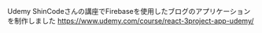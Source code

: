 Udemy ShinCodeさんの講座でFirebaseを使用したブログのアプリケーションを制作しました
<https://www.udemy.com/course/react-3project-app-udemy/>